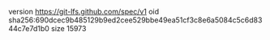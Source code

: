 version https://git-lfs.github.com/spec/v1
oid sha256:690dcec9b485129b9ed2cee529bbe49ea51cf3c8e6a5084c5c6d8344c7e7d1b0
size 15973
